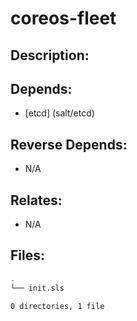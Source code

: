 # coreos-fleet

## Description:



## Depends:

  -  [etcd] (salt/etcd)

## Reverse Depends:

  -  N/A

## Relates:

  -  N/A

## Files:

```bash
.
└── init.sls

0 directories, 1 file
```
